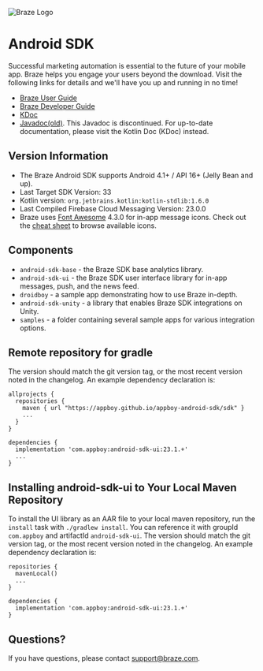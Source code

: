 ![Braze Logo](https://github.com/Appboy/appboy-android-sdk/blob/master/braze-logo.png)

# Android SDK

Successful marketing automation is essential to the future of your mobile app. Braze helps you engage your users beyond the download. Visit the following links for details and we'll have you up and running in no time!

- [Braze User Guide](https://www.braze.com/docs/user_guide/introduction/ "Braze User Guide")
- [Braze Developer Guide](https://www.braze.com/docs/developer_guide/platform_integration_guides/android/initial_sdk_setup/android_sdk_integration/ "Braze Developer Guide")
- [KDoc](https://appboy.github.io/appboy-android-sdk/kdoc/ "Braze Android SDK Class Documentation")
- [Javadoc(old)](https://appboy.github.io/appboy-android-sdk/javadocs/ "Braze Android SDK Class Documentation"). This Javadoc is discontinued. For up-to-date documentation, please visit the Kotlin Doc (KDoc) instead.

## Version Information

- The Braze Android SDK supports Android 4.1+ / API 16+ (Jelly Bean and up).
- Last Target SDK Version: 33
- Kotlin version: `org.jetbrains.kotlin:kotlin-stdlib:1.6.0`
- Last Compiled Firebase Cloud Messaging Version: 23.0.0
- Braze uses [Font Awesome](https://fortawesome.github.io/Font-Awesome/) 4.3.0 for in-app message icons. Check out the [cheat sheet](http://fortawesome.github.io/Font-Awesome/cheatsheet/) to browse available icons.

## Components

- `android-sdk-base` - the Braze SDK base analytics library.
- `android-sdk-ui` - the Braze SDK user interface library for in-app messages, push, and the news feed.
- `droidboy` - a sample app demonstrating how to use Braze in-depth.
- `android-sdk-unity` - a library that enables Braze SDK integrations on Unity.
- `samples` - a folder containing several sample apps for various integration options.

## Remote repository for gradle
The version should match the git version tag, or the most recent version noted in the changelog. An example dependency declaration is:

```
allprojects {
  repositories {
    maven { url "https://appboy.github.io/appboy-android-sdk/sdk" }
    ...
  }
}
```

```
dependencies {
  implementation 'com.appboy:android-sdk-ui:23.1.+'
  ...
}
```

## Installing android-sdk-ui to Your Local Maven Repository
To install the UI library as an AAR file to your local maven repository, run the `install` task with
`./gradlew install`. You can reference it with groupId `com.appboy` and artifactId `android-sdk-ui`. The version should
match the git version tag, or the most recent version noted in the changelog. An example dependency declaration is:

```
repositories {
  mavenLocal()
  ...
}
```

```
dependencies {
  implementation 'com.appboy:android-sdk-ui:23.1.+'
}
```

## Questions?

If you have questions, please contact [support@braze.com](mailto:support@braze.com).
